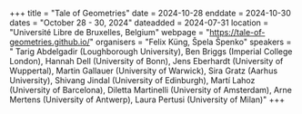 +++
title = "Tale of Geometries"
date = 2024-10-28
enddate = 2024-10-30
dates = "October 28 - 30, 2024"
dateadded = 2024-07-31
location = "Université Libre de Bruxelles, Belgium"
webpage = "https://tale-of-geometries.github.io/"
organisers = "Felix Küng, Špela Špenko"
speakers = " Tarig Abdelgadir (Loughborough University), Ben Briggs (Imperial College London), Hannah Dell (University of Bonn), Jens Eberhardt (University of Wuppertal), Martin Gallauer (University of Warwick), Sira Gratz (Aarhus University), Shivang Jindal (University of Edinburgh), Martí Lahoz (University of Barcelona), Diletta Martinelli (University of Amsterdam), Arne Mertens (University of Antwerp), Laura Pertusi (University of Milan)"
+++
